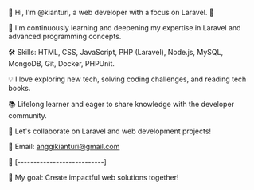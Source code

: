 👋 Hi, I'm @kianturi, a web developer with a focus on Laravel. 🚀 

🌱 I'm continuously learning and deepening my expertise in Laravel and advanced programming concepts.

🛠️ Skills: HTML, CSS, JavaScript, PHP (Laravel), Node.js, MySQL, MongoDB, Git, Docker, PHPUnit.

💡 I love exploring new tech, solving coding challenges, and reading tech books.

📚 Lifelong learner and eager to share knowledge with the developer community.

🤝 Let's collaborate on Laravel and web development projects!

📧 Email: anggikianturi@gmail.com

📱 [---------------------------]

🎯 My goal: Create impactful web solutions together!



